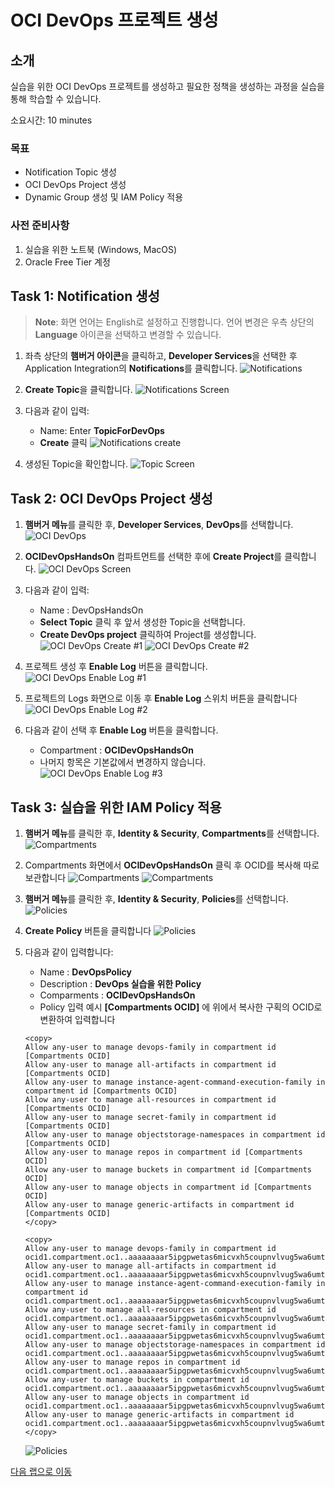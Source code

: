 # OCI DevOps 프로젝트 생성

## 소개

실습을 위한 OCI DevOps 프로젝트를 생성하고 필요한 정책을 생성하는 과정을 실습을 통해 학습할 수 있습니다.

소요시간: 10 minutes

### 목표

- Notification Topic 생성
- OCI DevOps Project 생성
- Dynamic Group 생성 및 IAM Policy 적용

### 사전 준비사항

1. 실습을 위한 노트북 (Windows, MacOS)
1. Oracle Free Tier 계정

## Task 1: Notification 생성

> **Note**: 화면 언어는 English로 설정하고 진행합니다. 언어 변경은 우측 상단의 **Language** 아이콘을 선택하고 변경할 수 있습니다.

1. 좌측 상단의 **햄버거 아이콘**을 클릭하고, **Developer Services**을 선택한 후 Application Integration의 **Notifications**를 클릭합니다.
   ![Notifications](images/notification-create-1.png " ")

1. **Create Topic**을 클릭합니다.
   ![Notifications Screen](images/notification-create-2.png " ")

1. 다음과 같이 입력:
   - Name: Enter **TopicForDevOps**
   - **Create** 클릭
   ![Notifications create](images/notification-create-3.png " ")

1. 생성된 Topic을 확인합니다.
   ![Topic Screen](images/notification-create-4.png " ")

## Task 2: OCI DevOps Project 생성

1. **햄버거 메뉴**를 클릭한 후, **Developer Services**, **DevOps**를 선택합니다.
   ![OCI DevOps](images/devops-create-1.png " ")

1. **OCIDevOpsHandsOn** 컴파트먼트를 선택한 후에 **Create Project**를 클릭합니다.
   ![OCI DevOps Screen](images/devops-create-2.png " ")

1. 다음과 같이 입력:
   - Name : DevOpsHandsOn
   - **Select Topic** 클릭 후 앞서 생성한 Topic을 선택합니다.
   - **Create DevOps project** 클릭하여 Project를 생성합니다.
   ![OCI DevOps Create #1](images/devops-create-5.png " ")
   ![OCI DevOps Create #2](images/devops-create-3.png " ")

1. 프로젝트 생성 후 **Enable Log** 버튼을 클릭합니다.
   ![OCI DevOps Enable Log #1](images/devops-enable-log-1.png " ")

1. 프로젝트의 Logs 화면으로 이동 후 **Enable Log** 스위치 버튼을 클릭합니다
   ![OCI DevOps Enable Log #2](images/devops-enable-log-2.png " ")

1. 다음과 같이 선택 후 **Enable Log** 버튼을 클릭합니다.
   - Compartment : **OCIDevOpsHandsOn**
   - 나머지 항목은 기본값에서 변경하지 않습니다.
   ![OCI DevOps Enable Log #3](images/devops-enable-log-4.png " ")

## Task 3: 실습을 위한 IAM Policy 적용

1. **햄버거 메뉴**를 클릭한 후, **Identity & Security**, **Compartments**를 선택합니다.
   ![Compartments](images/identity-compartments.png " ")

1. Compartments 화면에서 **OCIDevOpsHandsOn** 클릭 후 OCID를 복사해 따로 보관합니다
   ![Compartments](images/identity-compartments-screen.png " ")
   ![Compartments](images/identity-compartment-detail.png " ")

1. **햄버거 메뉴**를 클릭한 후, **Identity & Security**, **Policies**를 선택합니다.
   ![Policies](images/identity-policies.png " ")

1. **Create Policy** 버튼을 클릭합니다
   ![Policies](images/identity-policies-create-1.png " ")

1. 다음과 같이 입력합니다:
   - Name : **DevOpsPolicy**
   - Description : **DevOps 실습을 위한 Policy**
   - Comparments : **OCIDevOpsHandsOn**
   - Policy 입력 예시 **[Compartments OCID]** 에 위에서 복사한 구획의 OCID로 변환하여 입력합니다
    ````shell
    <copy>
    Allow any-user to manage devops-family in compartment id [Compartments OCID]
    Allow any-user to manage all-artifacts in compartment id [Compartments OCID]
    Allow any-user to manage instance-agent-command-execution-family in compartment id [Compartments OCID]
    Allow any-user to manage all-resources in compartment id [Compartments OCID]
    Allow any-user to manage secret-family in compartment id [Compartments OCID]
    Allow any-user to manage objectstorage-namespaces in compartment id [Compartments OCID]
    Allow any-user to manage repos in compartment id [Compartments OCID]
    Allow any-user to manage buckets in compartment id [Compartments OCID]
    Allow any-user to manage objects in compartment id [Compartments OCID]
    Allow any-user to manage generic-artifacts in compartment id [Compartments OCID]
    </copy>
    ````

    ````shell
    <copy>
    Allow any-user to manage devops-family in compartment id ocid1.compartment.oc1..aaaaaaaar5ipgpwetas6micvxh5coupnvlvug5wa6umt3lvzonlrgr4uwtqa
    Allow any-user to manage all-artifacts in compartment id ocid1.compartment.oc1..aaaaaaaar5ipgpwetas6micvxh5coupnvlvug5wa6umt3lvzonlrgr4uwtqa
    Allow any-user to manage instance-agent-command-execution-family in compartment id ocid1.compartment.oc1..aaaaaaaar5ipgpwetas6micvxh5coupnvlvug5wa6umt3lvzonlrgr4uwtqa
    Allow any-user to manage all-resources in compartment id ocid1.compartment.oc1..aaaaaaaar5ipgpwetas6micvxh5coupnvlvug5wa6umt3lvzonlrgr4uwtqa
    Allow any-user to manage secret-family in compartment id ocid1.compartment.oc1..aaaaaaaar5ipgpwetas6micvxh5coupnvlvug5wa6umt3lvzonlrgr4uwtqa
    Allow any-user to manage objectstorage-namespaces in compartment id ocid1.compartment.oc1..aaaaaaaar5ipgpwetas6micvxh5coupnvlvug5wa6umt3lvzonlrgr4uwtqa
    Allow any-user to manage repos in compartment id ocid1.compartment.oc1..aaaaaaaar5ipgpwetas6micvxh5coupnvlvug5wa6umt3lvzonlrgr4uwtqa
    Allow any-user to manage buckets in compartment id ocid1.compartment.oc1..aaaaaaaar5ipgpwetas6micvxh5coupnvlvug5wa6umt3lvzonlrgr4uwtqa
    Allow any-user to manage objects in compartment id ocid1.compartment.oc1..aaaaaaaar5ipgpwetas6micvxh5coupnvlvug5wa6umt3lvzonlrgr4uwtqa
    Allow any-user to manage generic-artifacts in compartment id ocid1.compartment.oc1..aaaaaaaar5ipgpwetas6micvxh5coupnvlvug5wa6umt3lvzonlrgr4uwtqa
    </copy>
    ````
    ![Policies](images/identity-policies-create-2.png " ")

[다음 랩으로 이동](#next)
